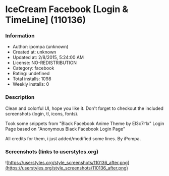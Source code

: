 # IceCream Facebook [Login & TimeLine] (110136)

### Information
- Author: ipompa (unknown)
- Created at: unknown
- Updated at: 2/8/2015, 5:24:00 AM
- License: NO-REDISTRIBUTION
- Category: facebook
- Rating: undefined
- Total installs: 1098
- Weekly installs: 0


### Description
Clean and colorful UI, hope you like it.
Don't forget to checkout the included screenshots (login, tl, icons, fonts).

Took some snippets from  "Black Facebook Anime Theme by El3c7r1x"
Login Page based on "Anonymous Black Facebook Login Page"

All credits for them, i just added/modified some lines.
By iPompa.


### Screenshots (links to userstyles.org)
![https://userstyles.org/style_screenshots/110136_after.png](https://userstyles.org/style_screenshots/110136_after.png)


